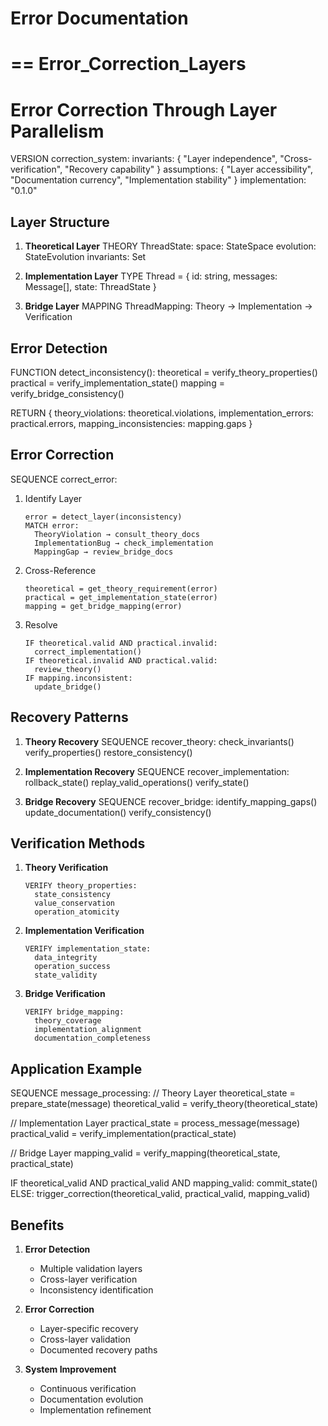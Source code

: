 # Error Documentation 




==
Error_Correction_Layers
==


# Error Correction Through Layer Parallelism

VERSION correction_system:
  invariants: {
    "Layer independence",
    "Cross-verification",
    "Recovery capability"
  }
  assumptions: {
    "Layer accessibility",
    "Documentation currency",
    "Implementation stability"
  }
  implementation: "0.1.0"

## Layer Structure

1. **Theoretical Layer**
   THEORY ThreadState<T>:
     space: StateSpace<T>
     evolution: StateEvolution<T>
     invariants: Set<Property>

2. **Implementation Layer**
   TYPE Thread = {
     id: string,
     messages: Message[],
     state: ThreadState
   }

3. **Bridge Layer**
   MAPPING ThreadMapping:
     Theory → Implementation → Verification

## Error Detection

FUNCTION detect_inconsistency():
  theoretical = verify_theory_properties()
  practical = verify_implementation_state()
  mapping = verify_bridge_consistency()

  RETURN {
    theory_violations: theoretical.violations,
    implementation_errors: practical.errors,
    mapping_inconsistencies: mapping.gaps
  }

## Error Correction

SEQUENCE correct_error:
  1. Identify Layer
     ```
     error = detect_layer(inconsistency)
     MATCH error:
       TheoryViolation → consult_theory_docs
       ImplementationBug → check_implementation
       MappingGap → review_bridge_docs
     ```

  2. Cross-Reference
     ```
     theoretical = get_theory_requirement(error)
     practical = get_implementation_state(error)
     mapping = get_bridge_mapping(error)
     ```

  3. Resolve
     ```
     IF theoretical.valid AND practical.invalid:
       correct_implementation()
     IF theoretical.invalid AND practical.valid:
       review_theory()
     IF mapping.inconsistent:
       update_bridge()
     ```

## Recovery Patterns

1. **Theory Recovery**
   SEQUENCE recover_theory:
     check_invariants()
     verify_properties()
     restore_consistency()

2. **Implementation Recovery**
   SEQUENCE recover_implementation:
     rollback_state()
     replay_valid_operations()
     verify_state()

3. **Bridge Recovery**
   SEQUENCE recover_bridge:
     identify_mapping_gaps()
     update_documentation()
     verify_consistency()

## Verification Methods

1. **Theory Verification**
   ```
   VERIFY theory_properties:
     state_consistency
     value_conservation
     operation_atomicity
   ```

2. **Implementation Verification**
   ```
   VERIFY implementation_state:
     data_integrity
     operation_success
     state_validity
   ```

3. **Bridge Verification**
   ```
   VERIFY bridge_mapping:
     theory_coverage
     implementation_alignment
     documentation_completeness
   ```

## Application Example

SEQUENCE message_processing:
  // Theory Layer
  theoretical_state = prepare_state(message)
  theoretical_valid = verify_theory(theoretical_state)

  // Implementation Layer
  practical_state = process_message(message)
  practical_valid = verify_implementation(practical_state)

  // Bridge Layer
  mapping_valid = verify_mapping(theoretical_state, practical_state)

  IF theoretical_valid AND practical_valid AND mapping_valid:
    commit_state()
  ELSE:
    trigger_correction(theoretical_valid, practical_valid, mapping_valid)

## Benefits

1. **Error Detection**
   - Multiple validation layers
   - Cross-layer verification
   - Inconsistency identification

2. **Error Correction**
   - Layer-specific recovery
   - Cross-layer validation
   - Documented recovery paths

3. **System Improvement**
   - Continuous verification
   - Documentation evolution
   - Implementation refinement
